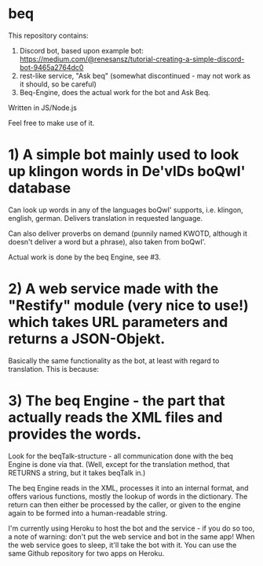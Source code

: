 # beq

This repository contains:
1) Discord bot, based upon example bot: https://medium.com/@renesansz/tutorial-creating-a-simple-discord-bot-9465a2764dc0
2) rest-like service, "Ask beq" (somewhat discontinued - may not work as it should, so be careful)
3) Beq-Engine, does the actual work for the bot and Ask Beq.

Written in JS/Node.js

Feel free to make use of it.

# 1) A simple bot mainly used to look up klingon words in De'vIDs boQwI' database
Can look up words in any of the languages boQwI' supports, i.e. klingon, english, german. Delivers translation in requested language.

Can also deliver proverbs on demand (punnily named KWOTD, although it doesn't deliver a word but a phrase), also taken from boQwI'.

Actual work is done by the beq Engine, see #3.

# 2) A web service made with the "Restify" module (very nice to use!) which takes URL parameters and returns a JSON-Objekt.
Basically the same functionality as the bot, at least with regard to translation.
This is because:

# 3) The beq Engine - the part that actually reads the XML files and provides the words.
Look for the beqTalk-structure - all communication done with the beq Engine is done via that.
(Well, except for the translation method, that RETURNS a string, but it takes beqTalk in.)

The beq Engine reads in the XML, processes it into an internal format, and offers various functions, mostly the lookup of words in the dictionary.
The return can then either be processed by the caller, or given to the engine again to be formed into a human-readable string.


I'm currently using Heroku to host the bot and the service - if you do so too, a note of warning: don't put the web service and bot in the same app!
When the web service goes to sleep, it'll take the bot with it. You can use the same Github repository for two apps on Heroku.
